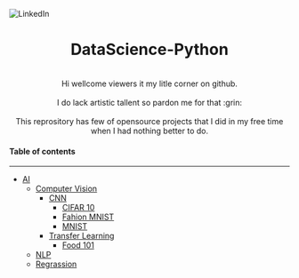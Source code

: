 ![LinkedIn](www.linkedin.com/in/gurudubey/)

<h1 align="center"> DataScience-Python
 </h1>
 <p align="center">
 <br>
 Hi wellcome viewers it my litle corner on github.
  </br>
 <br > 
  I do lack artistic tallent so pardon me for that :grin:
 </br>
 <br> 
 This reprository has few of opensource projects that I did in my free time when I had nothing better to do.
 
 </br>
 </p>
 



#### Table of contents
_________________________

<!--ts-->
   * [AI](https://github.com/gpdsec/DataScience-Python/tree/master/AI)
      * [Computer Vision](https://github.com/gpdsec/DataScience-Python/tree/master/AI/Computer%20Vision)
          * [CNN](https://github.com/gpdsec/DataScience-Python/tree/master/AI/Computer%20Vision/CNN)
             * [CIFAR 10](https://github.com/gpdsec/DataScience-Python/tree/master/AI/Computer%20Vision/CNN/CIFAR-10)
             * [Fahion MNIST](https://github.com/gpdsec/DataScience-Python/tree/master/AI/Computer%20Vision/CNN/Fashion%20MNIST)
             * [MNIST](https://github.com/gpdsec/DataScience-Python/tree/master/AI/Computer%20Vision/CNN/MNIST)
          * [Transfer Learning](https://github.com/gpdsec/DataScience-Python/tree/master/AI/Computer%20Vision/Transfer%20Learning)
             * [Food 101](https://github.com/gpdsec/DataScience-Python/tree/master/AI/Computer%20Vision/Transfer%20Learning/Food%20101)
      * [NLP](https://github.com/gpdsec/DataScience-Python/tree/master/AI/NLP)
      * [Regrassion](https://github.com/gpdsec/DataScience-Python/tree/master/AI/Regrassion)
      
<!--te-->
